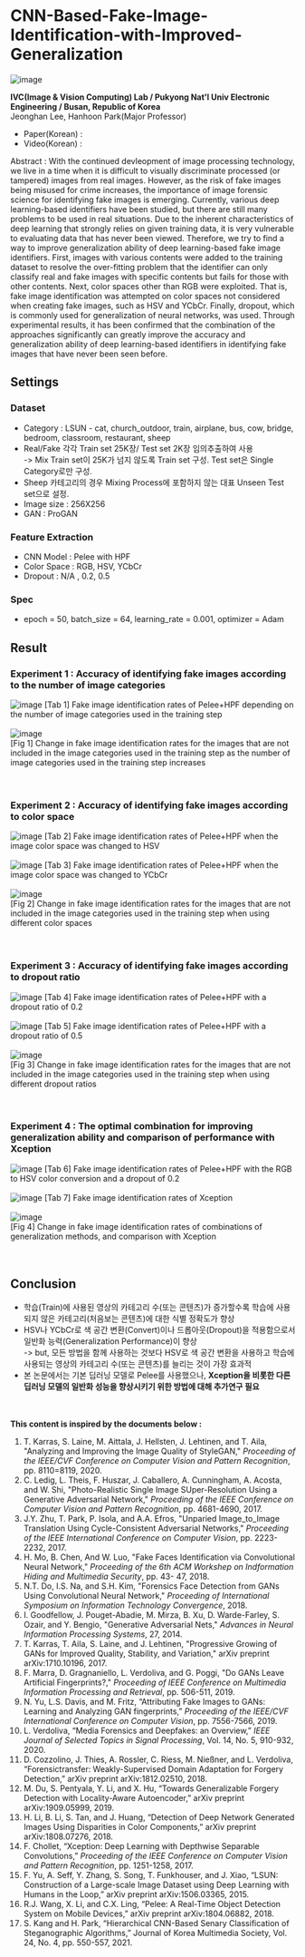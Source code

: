 # CNN-Based-Fake-Image-Identification-with-Improved-Generalization

![image](https://user-images.githubusercontent.com/77098071/147531256-bd056309-484f-4e43-9e2c-01a75252adb7.png)

__IVC(Image & Vision Computing) Lab / Pukyong Nat'l Univ Electronic Engineering / Busan, Republic of Korea__   
Jeonghan Lee, Hanhoon Park(Major Professor)

* Paper(Korean) :     
* Video(Korean) :    

Abstract : With the continued devleopment of image processing technology, we live in a time when it is difficult to visually discriminate processed (or tampered) images from real images. However, as the risk of fake images being misused for crime increases, the importance of image forensic science for identifying fake images is emerging. Currently, various deep learning-based identifiers have been studied, but there are still many problems to be used in real situations. Due to the inherent characteristics of deep learning that strongly relies on given training data, it is very vulnerable to evaluating data that has never been viewed. Therefore, we try to find a way to improve generalization ability of deep learning-based fake image identifiers. First, images with various contents were added to the training dataset to resolve the over-fitting problem that the identifier can only classify real and fake images with specific contents but fails for those with other contents. Next, color spaces other than RGB were exploited. That is, fake image identification was attempted on color spaces not considered when creating fake images, such as HSV and YCbCr. Finally, dropout, which is commonly used for generalization of neural networks, was used. Through experimental results, it has been confirmed that the combination of the approaches significantly can greatly improve the accuracy and generalization ability of deep learning-based identifiers in identifying fake images that have never been seen before.

## Settings
### Dataset
* Category : LSUN - cat, church_outdoor, train, airplane, bus, cow, bridge, bedroom, classroom, restaurant, sheep
* Real/Fake 각각 Train set 25K장/ Test set 2K장 임의추출하여 사용 </br> -> Mix Train set이 25K가 넘지 않도록 Train set 구성. Test set은 Single Category로만 구성.
* Sheep 카테고리의 경우 Mixing Process에 포함하지 않는 대표 Unseen Test set으로 설정.
* Image size : 256X256
* GAN : ProGAN

### Feature Extraction
* CNN Model : Pelee with HPF
* Color Space : RGB, HSV, YCbCr
* Dropout : N/A , 0.2, 0.5

### Spec
* epoch = 50, batch_size = 64, learning_rate = 0.001, optimizer = Adam

## Result
### Experiment 1 : Accuracy of identifying fake images according to the number of image categories
![image](https://user-images.githubusercontent.com/77098071/147534578-1210d2cd-7452-4d62-bf6c-e722756b995a.png)
[Tab 1] Fake image identification rates of Pelee+HPF depending on the number of image categories used in the training step
 <br/> <br/>
![image](https://user-images.githubusercontent.com/77098071/147535084-d9c0e675-0685-4df5-b645-b82d7725c093.png) <br/>
[Fig 1] Change in fake image identification rates for the images that are not included in the image categories used in the training step as the number of image categories used in the training step increases
<br/> <br/> <br/>
### Experiment 2 : Accuracy of identifying fake images according to color space
![image](https://user-images.githubusercontent.com/77098071/147535369-29c53d78-4ae4-451c-9f9b-7887777c1038.png)
[Tab 2] Fake image identification rates of Pelee+HPF when the image color space was changed to HSV
<br/><br/>
![image](https://user-images.githubusercontent.com/77098071/147535459-45cafd1d-ad50-4648-887c-1ce6689a745a.png)
[Tab 3] Fake image identification rates of Pelee+HPF when the image color space was changed to YCbCr
<br/><br/>
![image](https://user-images.githubusercontent.com/77098071/147535534-00f0bdbe-cbf8-4228-904e-8d12bb7a5d4b.png) <br/>
[Fig 2] Change in fake image identification rates for the images that are not included in the image categories used in the training step when using different color spaces
<br/><br/><br/>
### Experiment 3 : Accuracy of identifying fake images according to dropout ratio
![image](https://user-images.githubusercontent.com/77098071/147536279-7f3918f3-f3e4-4b74-ac81-6293fd51087d.png)
[Tab 4] Fake image identification rates of Pelee+HPF with a dropout ratio of 0.2
<br/><br/>
![image](https://user-images.githubusercontent.com/77098071/147536412-8835dbda-20be-4d15-8ee8-f63578a6f18b.png)
[Tab 5] Fake image identification rates of Pelee+HPF with a dropout ratio of 0.5
<br/><br/>
![image](https://user-images.githubusercontent.com/77098071/147536490-f20067b4-c2b9-4e1c-a754-d4ba866b58ed.png) <br/>
[Fig 3] Change in fake image identification rates for the images that are not included in the image categories used in the training step when using different dropout ratios
<br/><br/><br/>
### Experiment 4 : The optimal combination for improving generalization ability and comparison of performance with Xception
![image](https://user-images.githubusercontent.com/77098071/147536817-b8c6dfb3-0cc4-4ad6-92a7-add52d2dd7f0.png)
[Tab 6] Fake image identification rates of Pelee+HPF with the RGB to HSV color conversion and a dropout of 0.2
<br/><br/>
![image](https://user-images.githubusercontent.com/77098071/147537549-075d9229-8407-4ceb-8816-7d58683d438a.png)
[Tab 7] Fake image identification rates of Xception
<br/><br/>
![image](https://user-images.githubusercontent.com/77098071/147537740-83c617a3-21ca-4322-9e86-74a0475a0646.png) <br/>
[Fig 4] Change in fake image identification rates of combinations of generalization methods, and comparison with Xception
<br/><br/><br/>

## Conclusion
* 학습(Train)에 사용된 영상의 카테고리 수(또는 콘텐츠)가 증가할수록 학습에 사용되지 않은 카테고리(처음보는 콘텐츠)에 대한 식별 정확도가 향상
* HSV나 YCbCr로 색 공간 변환(Convert)이나 드롭아웃(Dropout)을 적용함으로서 일반화 능력(Generalization Performance)이 향상 
<br/> -> but, 모든 방법을 함께 사용하는 것보다 HSV로 색 공간 변환을 사용하고 학습에 사용되는 영상의 카테고리 수(또는 콘텐츠)를 늘리는 것이 가장 효과적
* 본 논문에서는 기본 딥러닝 모델로 Pelee를 사용했으나, __Xception을 비롯한 다른 딥러닝 모델의 일반화 성능을 향상시키기 위한 방법에 대해 추가연구 필요__
<br/><br/><br/>

__This content is inspired by the documents below :__
1. T. Karras, S. Laine, M. Aittala, J. Hellsten, J. Lehtinen, and T. Aila, "Analyzing and Improving the Image Quality of StyleGAN," *Proceeding of the IEEE/CVF Conference on Computer Vision and Pattern Recognition*, pp. 8110=8119, 2020.
2. C. Ledig, L. Theis, F. Huszar, J. Caballero, A. Cunningham, A. Acosta, and W. Shi, "Photo-Realistic Single Image SUper-Resolution Using a Generative Adversarial Network," *Proceeding of the IEEE Conference on Computer Vision and Pattern Recognition*, pp. 4681-4690, 2017.
3. J.Y. Zhu, T. Park, P. Isola, and A.A. Efros, "Unparied Image_to_Image Translation Using Cycle-Consistent Adversarial Networks," *Proceeding of the IEEE International Conference on Computer Vision*, pp. 2223-2232, 2017.
4. H. Mo, B. Chen, And W. Luo, "Fake Faces Identification via Convolutional Neural Network," *Proceeding of the 6th ACM Workshep on Indformation Hiding and Multimedia Security*, pp. 43- 47, 2018.
5. N.T. Do, I.S. Na, and S.H. Kim, "Forensics Face Detection from GANs Using Convolutional Neural Network," *Proceeding of International Symposium on Information Technology Convergence*, 2018.
6. I. Goodfellow, J. Pouget-Abadie, M. Mirza, B. Xu, D. Warde-Farley, S. Ozair, and Y. Bengio, "Generative Adversarial Nets," *Advances in Neural Information Processing Systems*, 27, 2014.
7. T. Karras, T. Aila, S. Laine, and J. Lehtinen, "Progressive Growing of GANs for Improved Quality, Stability, and Variation," arXiv preprint arXiv:1710.10196, 2017.
8. F. Marra, D. Gragnaniello, L. Verdoliva, and G. Poggi, "Do GANs Leave Artificial Fingerprints?," *Proceeding of IEEE Conference on Multimedia Information Processing and Retrieval*, pp. 506-511, 2019.
9. N. Yu, L.S. Davis, and M. Fritz, “Attributing Fake Images to GANs: Learning and Analyzing GAN fingerprints,” *Proceeding of the IEEE/CVF International Conference on Computer Vision*, pp. 7556-7566, 2019.
10. L. Verdoliva, “Media Forensics and Deepfakes: an Overview,” *IEEE Journal of Selected Topics in Signal Processing*, Vol. 14, No. 5, 910-932, 2020.
11. D. Cozzolino, J. Thies, A. Rossler, C. Riess, M. Nießner, and L. Verdoliva, “Forensictransfer: Weakly-Supervised Domain Adaptation for Forgery Detection,” arXiv preprint arXiv:1812.02510, 2018.
12. M. Du, S. Pentyala, Y. Li, and X. Hu, “Towards Generalizable Forgery Detection with Locality-Aware Autoencoder,” arXiv preprint arXiv:1909.05999, 2019.
13. H. Li, B. Li, S. Tan, and J. Huang, “Detection of Deep Network Generated Images Using Disparities in Color Components,” arXiv preprint arXiv:1808.07276, 2018.
14. F. Chollet, “Xception: Deep Learning with Depthwise Separable Convolutions,” *Proceeding of the IEEE Conference on Computer Vision and Pattern Recognition*, pp. 1251-1258, 2017.
15. F. Yu, A. Seff, Y. Zhang, S. Song, T. Funkhouser, and J. Xiao, “LSUN: Construction of a Large-scale Image Dataset using Deep Learning with Humans in the Loop,” arXiv preprint arXiv:1506.03365, 2015.
16. R.J. Wang, X. Li, and C.X. Ling, “Pelee: A Real-Time Object Detection System on Mobile Devices,” arXiv preprint arXiv:1804.06882, 2018.
17. S. Kang and H. Park, “Hierarchical CNN-Based Senary Classification of Steganographic Algorithms,” Journal of Korea Multimedia Society, Vol. 24, No. 4, pp. 550-557, 2021.
